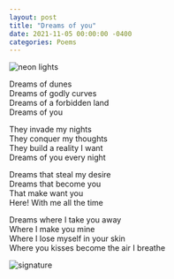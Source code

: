 ```yaml
---
layout: post
title: "Dreams of you"
date: 2021-11-05 00:00:00 -0400
categories: Poems
---
```



![neon lights](https://images2.imgbox.com/cf/75/Gei4GeIQ_o.gif)

Dreams of dunes <br>
Dreams of godly curves <br>
Dreams of a forbidden land <br>
Dreams of you <br>

They invade my nights <br>
They conquer my thoughts <br>
They build a reality I want <br>
Dreams of you every night <br>

Dreams that steal my desire <br>
Dreams that become you <br>
That make want you <br>
Here! With me all the time <br>

Dreams where I take you away <br>
Where I make you mine <br>
Where I lose myself in your skin <br>
Where you kisses become the air I breathe <br>

![signature](https://robertalberto.com/ttdlmr.png)


